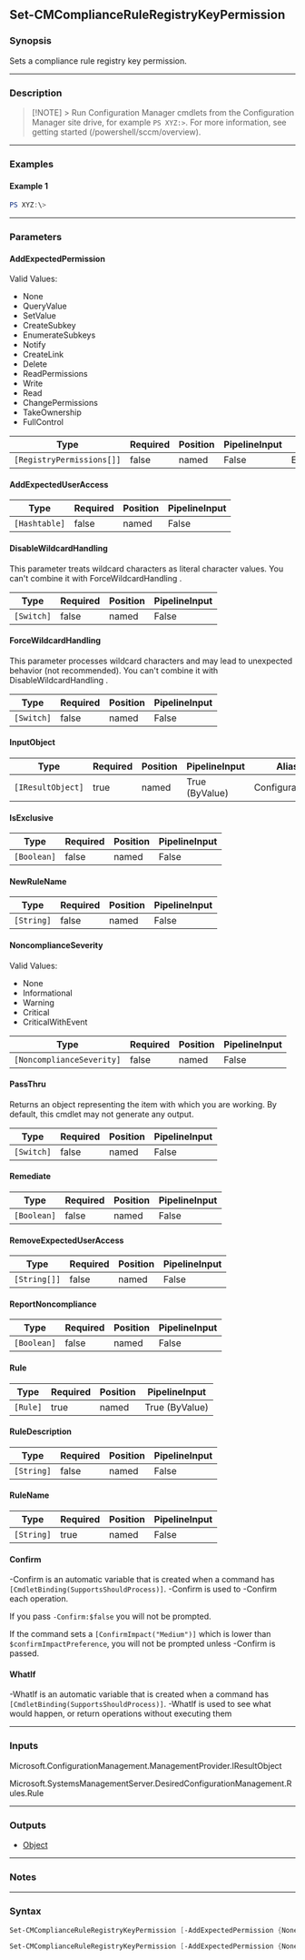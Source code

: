 Set-CMComplianceRuleRegistryKeyPermission
-----------------------------------------




### Synopsis
Sets a compliance rule registry key permission.



---


### Description

> [!NOTE] > Run Configuration Manager cmdlets from the Configuration Manager site drive, for example `PS XYZ:>`. For more information, see getting started (/powershell/sccm/overview).



---


### Examples
#### Example 1
```PowerShell
PS XYZ:\>
```



---


### Parameters
#### **AddExpectedPermission**





Valid Values:

* None
* QueryValue
* SetValue
* CreateSubkey
* EnumerateSubkeys
* Notify
* CreateLink
* Delete
* ReadPermissions
* Write
* Read
* ChangePermissions
* TakeOwnership
* FullControl






|Type                     |Required|Position|PipelineInput|Aliases            |
|-------------------------|--------|--------|-------------|-------------------|
|`[RegistryPermissions[]]`|false   |named   |False        |ExpectedPermissions|



#### **AddExpectedUserAccess**








|Type         |Required|Position|PipelineInput|
|-------------|--------|--------|-------------|
|`[Hashtable]`|false   |named   |False        |



#### **DisableWildcardHandling**

This parameter treats wildcard characters as literal character values. You can't combine it with ForceWildcardHandling .






|Type      |Required|Position|PipelineInput|
|----------|--------|--------|-------------|
|`[Switch]`|false   |named   |False        |



#### **ForceWildcardHandling**

This parameter processes wildcard characters and may lead to unexpected behavior (not recommended). You can't combine it with DisableWildcardHandling .






|Type      |Required|Position|PipelineInput|
|----------|--------|--------|-------------|
|`[Switch]`|false   |named   |False        |



#### **InputObject**








|Type             |Required|Position|PipelineInput |Aliases          |
|-----------------|--------|--------|--------------|-----------------|
|`[IResultObject]`|true    |named   |True (ByValue)|ConfigurationItem|



#### **IsExclusive**








|Type       |Required|Position|PipelineInput|
|-----------|--------|--------|-------------|
|`[Boolean]`|false   |named   |False        |



#### **NewRuleName**








|Type      |Required|Position|PipelineInput|
|----------|--------|--------|-------------|
|`[String]`|false   |named   |False        |



#### **NoncomplianceSeverity**





Valid Values:

* None
* Informational
* Warning
* Critical
* CriticalWithEvent






|Type                     |Required|Position|PipelineInput|
|-------------------------|--------|--------|-------------|
|`[NoncomplianceSeverity]`|false   |named   |False        |



#### **PassThru**

Returns an object representing the item with which you are working. By default, this cmdlet may not generate any output.






|Type      |Required|Position|PipelineInput|
|----------|--------|--------|-------------|
|`[Switch]`|false   |named   |False        |



#### **Remediate**








|Type       |Required|Position|PipelineInput|
|-----------|--------|--------|-------------|
|`[Boolean]`|false   |named   |False        |



#### **RemoveExpectedUserAccess**








|Type        |Required|Position|PipelineInput|
|------------|--------|--------|-------------|
|`[String[]]`|false   |named   |False        |



#### **ReportNoncompliance**








|Type       |Required|Position|PipelineInput|
|-----------|--------|--------|-------------|
|`[Boolean]`|false   |named   |False        |



#### **Rule**








|Type    |Required|Position|PipelineInput |
|--------|--------|--------|--------------|
|`[Rule]`|true    |named   |True (ByValue)|



#### **RuleDescription**








|Type      |Required|Position|PipelineInput|
|----------|--------|--------|-------------|
|`[String]`|false   |named   |False        |



#### **RuleName**








|Type      |Required|Position|PipelineInput|
|----------|--------|--------|-------------|
|`[String]`|true    |named   |False        |



#### **Confirm**
-Confirm is an automatic variable that is created when a command has ```[CmdletBinding(SupportsShouldProcess)]```.
-Confirm is used to -Confirm each operation.

If you pass ```-Confirm:$false``` you will not be prompted.


If the command sets a ```[ConfirmImpact("Medium")]``` which is lower than ```$confirmImpactPreference```, you will not be prompted unless -Confirm is passed.

#### **WhatIf**
-WhatIf is an automatic variable that is created when a command has ```[CmdletBinding(SupportsShouldProcess)]```.
-WhatIf is used to see what would happen, or return operations without executing them


---


### Inputs
Microsoft.ConfigurationManagement.ManagementProvider.IResultObject



Microsoft.SystemsManagementServer.DesiredConfigurationManagement.Rules.Rule





---


### Outputs
* [Object](https://learn.microsoft.com/en-us/dotnet/api/System.Object)






---


### Notes




---


### Syntax
```PowerShell
Set-CMComplianceRuleRegistryKeyPermission [-AddExpectedPermission {None | QueryValue | SetValue | CreateSubkey | EnumerateSubkeys | Notify | CreateLink | Delete | ReadPermissions | Write | Read | ChangePermissions | TakeOwnership | FullControl}] [-AddExpectedUserAccess <Hashtable>] [-DisableWildcardHandling] [-ForceWildcardHandling] -InputObject <IResultObject> [-IsExclusive <Boolean>] [-NewRuleName <String>] [-NoncomplianceSeverity {None | Informational | Warning | Critical | CriticalWithEvent}] [-PassThru] [-Remediate <Boolean>] [-RemoveExpectedUserAccess <String[]>] [-ReportNoncompliance <Boolean>] [-RuleDescription <String>] -RuleName <String> [-Confirm] [-WhatIf] [<CommonParameters>]
```
```PowerShell
Set-CMComplianceRuleRegistryKeyPermission [-AddExpectedPermission {None | QueryValue | SetValue | CreateSubkey | EnumerateSubkeys | Notify | CreateLink | Delete | ReadPermissions | Write | Read | ChangePermissions | TakeOwnership | FullControl}] [-AddExpectedUserAccess <Hashtable>] [-DisableWildcardHandling] [-ForceWildcardHandling] [-IsExclusive <Boolean>] [-NewRuleName <String>] [-NoncomplianceSeverity {None | Informational | Warning | Critical | CriticalWithEvent}] [-PassThru] [-Remediate <Boolean>] [-RemoveExpectedUserAccess <String[]>] [-ReportNoncompliance <Boolean>] -Rule <Rule> [-RuleDescription <String>] [-Confirm] [-WhatIf] [<CommonParameters>]
```
